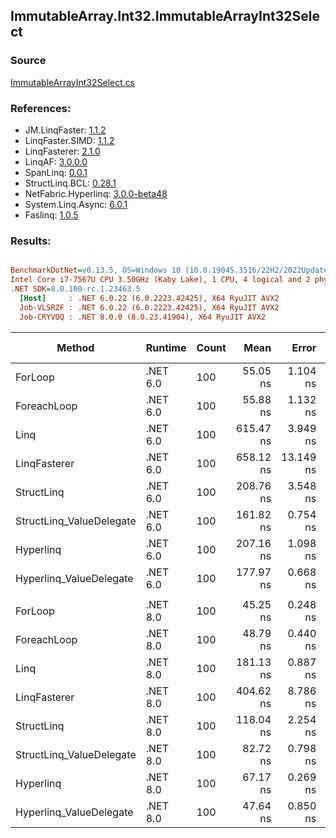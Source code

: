 ﻿## ImmutableArray.Int32.ImmutableArrayInt32Select

### Source
[ImmutableArrayInt32Select.cs](../LinqBenchmarks/ImmutableArray/Int32/ImmutableArrayInt32Select.cs)

### References:
- JM.LinqFaster: [1.1.2](https://www.nuget.org/packages/JM.LinqFaster/1.1.2)
- LinqFaster.SIMD: [1.1.2](https://www.nuget.org/packages/LinqFaster.SIMD/1.0.3)
- LinqFasterer: [2.1.0](https://www.nuget.org/packages/LinqFasterer/2.1.0)
- LinqAF: [3.0.0.0](https://www.nuget.org/packages/LinqAF/3.0.0.0)
- SpanLinq: [0.0.1](https://www.nuget.org/packages/SpanLinq/0.0.1)
- StructLinq.BCL: [0.28.1](https://www.nuget.org/packages/StructLinq/0.28.1)
- NetFabric.Hyperlinq: [3.0.0-beta48](https://www.nuget.org/packages/NetFabric.Hyperlinq/3.0.0-beta48)
- System.Linq.Async: [6.0.1](https://www.nuget.org/packages/System.Linq.Async/6.0.1)
- Faslinq: [1.0.5](https://www.nuget.org/packages/Faslinq/1.0.5)

### Results:
``` ini

BenchmarkDotNet=v0.13.5, OS=Windows 10 (10.0.19045.3516/22H2/2022Update)
Intel Core i7-7567U CPU 3.50GHz (Kaby Lake), 1 CPU, 4 logical and 2 physical cores
.NET SDK=8.0.100-rc.1.23463.5
  [Host]     : .NET 6.0.22 (6.0.2223.42425), X64 RyuJIT AVX2
  Job-VLSRZF : .NET 6.0.22 (6.0.2223.42425), X64 RyuJIT AVX2
  Job-CRYVOQ : .NET 8.0.0 (8.0.23.41904), X64 RyuJIT AVX2


```
|                   Method |  Runtime | Count |      Mean |     Error |    StdDev |    Median |         Ratio | RatioSD |   Gen0 | Allocated | Alloc Ratio |
|------------------------- |--------- |------ |----------:|----------:|----------:|----------:|--------------:|--------:|-------:|----------:|------------:|
|                  ForLoop | .NET 6.0 |   100 |  55.05 ns |  1.104 ns |  0.979 ns |  54.74 ns |      baseline |         |      - |         - |          NA |
|              ForeachLoop | .NET 6.0 |   100 |  55.88 ns |  1.132 ns |  1.473 ns |  55.11 ns |  1.02x slower |   0.04x |      - |         - |          NA |
|                     Linq | .NET 6.0 |   100 | 615.47 ns |  3.949 ns |  3.297 ns | 615.27 ns | 11.17x slower |   0.22x | 0.0229 |      48 B |          NA |
|             LinqFasterer | .NET 6.0 |   100 | 658.12 ns | 13.149 ns | 34.868 ns | 643.26 ns | 11.75x slower |   0.66x | 0.4320 |     904 B |          NA |
|               StructLinq | .NET 6.0 |   100 | 208.76 ns |  3.548 ns |  2.963 ns | 207.83 ns |  3.79x slower |   0.10x | 0.0153 |      32 B |          NA |
| StructLinq_ValueDelegate | .NET 6.0 |   100 | 161.82 ns |  0.754 ns |  0.588 ns | 161.85 ns |  2.94x slower |   0.06x |      - |         - |          NA |
|                Hyperlinq | .NET 6.0 |   100 | 207.16 ns |  1.098 ns |  0.973 ns | 206.94 ns |  3.76x slower |   0.07x |      - |         - |          NA |
|  Hyperlinq_ValueDelegate | .NET 6.0 |   100 | 177.97 ns |  0.668 ns |  0.558 ns | 177.94 ns |  3.23x slower |   0.06x |      - |         - |          NA |
|                          |          |       |           |           |           |           |               |         |        |           |             |
|                  ForLoop | .NET 8.0 |   100 |  45.25 ns |  0.248 ns |  0.220 ns |  45.20 ns |      baseline |         |      - |         - |          NA |
|              ForeachLoop | .NET 8.0 |   100 |  48.79 ns |  0.440 ns |  0.432 ns |  48.76 ns |  1.08x slower |   0.01x |      - |         - |          NA |
|                     Linq | .NET 8.0 |   100 | 181.13 ns |  0.887 ns |  0.741 ns | 180.89 ns |  4.00x slower |   0.01x | 0.0229 |      48 B |          NA |
|             LinqFasterer | .NET 8.0 |   100 | 404.62 ns |  8.786 ns | 25.350 ns | 407.63 ns |  9.11x slower |   0.57x | 0.4320 |     904 B |          NA |
|               StructLinq | .NET 8.0 |   100 | 118.04 ns |  2.254 ns |  2.109 ns | 117.18 ns |  2.61x slower |   0.05x | 0.0153 |      32 B |          NA |
| StructLinq_ValueDelegate | .NET 8.0 |   100 |  82.72 ns |  0.798 ns |  0.623 ns |  82.51 ns |  1.83x slower |   0.01x |      - |         - |          NA |
|                Hyperlinq | .NET 8.0 |   100 |  67.17 ns |  0.269 ns |  0.210 ns |  67.14 ns |  1.48x slower |   0.01x |      - |         - |          NA |
|  Hyperlinq_ValueDelegate | .NET 8.0 |   100 |  47.64 ns |  0.850 ns |  0.795 ns |  47.45 ns |  1.05x slower |   0.02x |      - |         - |          NA |

